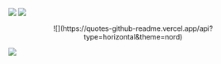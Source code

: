 
![](https://github-readme-stats.vercel.app/api?username=iqbalriiaz&theme=vue-dark&hide_border=false&include_all_commits=false&count_private=true)
![](https://github-readme-streak-stats.herokuapp.com/?user=iqbalriiaz&theme=vue-dark&hide_border=false)


<p align="center">![](https://quotes-github-readme.vercel.app/api?type=horizontal&theme=nord)</p>

[![](https://visitcount.itsvg.in/api?id=iqbalriiaz&icon=0&color=0)](https://visitcount.itsvg.in)
